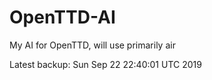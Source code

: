 # OpenTTD-AI
My AI for OpenTTD, will use primarily air

Latest backup: Sun Sep 22 22:40:01 UTC 2019
